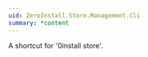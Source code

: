 ```yaml
---
uid: ZeroInstall.Store.Management.Cli
summary: *content
---
```

A shortcut for '0install store'.
